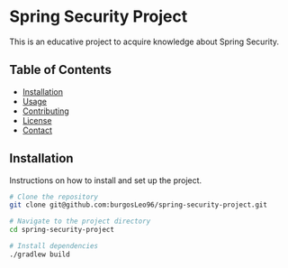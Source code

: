 # Spring Security Project

This is an educative project to acquire knowledge about Spring Security.

## Table of Contents

- [Installation](#installation)
- [Usage](#usage)
- [Contributing](#contributing)
- [License](#license)
- [Contact](#contact)

## Installation

Instructions on how to install and set up the project.

```bash
# Clone the repository
git clone git@github.com:burgosLeo96/spring-security-project.git

# Navigate to the project directory
cd spring-security-project

# Install dependencies
./gradlew build
